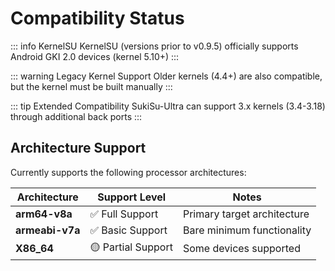 # Compatibility Status

::: info KernelSU
KernelSU (versions prior to v0.9.5) officially supports Android GKI 2.0 devices (kernel 5.10+)
:::

::: warning Legacy Kernel Support
Older kernels (4.4+) are also compatible, but the kernel must be built manually
:::

::: tip Extended Compatibility
SukiSu-Ultra can support 3.x kernels (3.4-3.18) through additional back ports
:::

## Architecture Support

Currently supports the following processor architectures:

| Architecture    | Support Level      | Notes                       |
| --------------- | ------------------ | --------------------------- |
| **arm64-v8a**   | ✅ Full Support    | Primary target architecture |
| **armeabi-v7a** | ✅ Basic Support   | Bare minimum functionality  |
| **X86_64**      | 🟡 Partial Support | Some devices supported      |
